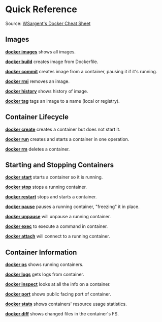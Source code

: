 # Quick Reference

Source: [WSargent's Docker Cheat Sheet](https://github.com/wsargent/docker-cheat-sheet)

## Images

**[docker images](https://docs.docker.com/engine/reference/commandline/images)** shows all images.

**[docker build](https://docs.docker.com/engine/reference/commandline/build)** creates image from Dockerfile.

**[docker commit](https://docs.docker.com/engine/reference/commandline/commit)** creates image from a container, pausing it if it's running.

**[docker rmi](https://docs.docker.com/engine/reference/commandline/rmi)** removes an image.

**[docker history](https://docs.docker.com/engine/reference/commandline/history)** shows history of image.

**[docker tag](https://docs.docker.com/engine/reference/commandline/tag)** tags an image to a name (local or registry).

## Container Lifecycle

**[docker create](https://docs.docker.com/engine/reference/commandline/create)** creates a container but does not start it.

**[docker run](https://docs.docker.com/engine/reference/commandline/run)** creates and starts a container in one operation.

**[docker rm](https://docs.docker.com/engine/reference/commandline/rm)** deletes a container.

## Starting and Stopping Containers

**[docker start](https://docs.docker.com/engine/reference/commandline/start)** starts a container so it is running.

**[docker stop](https://docs.docker.com/engine/reference/commandline/stop)** stops a running container.

**[docker restart](https://docs.docker.com/engine/reference/commandline/restart)** stops and starts a container.

**[docker pause](https://docs.docker.com/engine/reference/commandline/pause/)** pauses a running container, "freezing" it in place.

**[docker unpause](https://docs.docker.com/engine/reference/commandline/unpause/)** will unpause a running container.

**[docker exec](https://docs.docker.com/engine/reference/commandline/exec)** to execute a command in container.

**[docker attach](https://docs.docker.com/engine/reference/commandline/attach)** will connect to a running container.

## Container Information

**[docker ps](https://docs.docker.com/engine/reference/commandline/ps)** shows running containers.

**[docker logs](https://docs.docker.com/engine/reference/commandline/logs)** gets logs from container.

**[docker inspect](https://docs.docker.com/engine/reference/commandline/inspect)** looks at all the info on a container.

**[docker port](https://docs.docker.com/engine/reference/commandline/port)** shows public facing port of container.

**[docker stats](https://docs.docker.com/engine/reference/commandline/stats)** shows containers' resource usage statistics.

**[docker diff](https://docs.docker.com/engine/reference/commandline/diff)** shows changed files in the container's FS.
